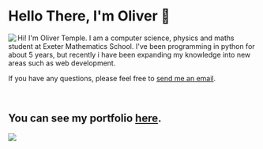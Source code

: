 # Hello There, I'm Oliver 👋

<img align="left" src="https://github-readme-stats.vercel.app/api?username=olivertemple&show_icons=true&hide_border=true&&count_private=true&title_color=2E4359&icon_color=F05454&text_color=222831"/>
Hi! I'm Oliver Temple. I am a computer science, physics and maths student at Exeter Mathematics School. I've been programming in python for about 5 years, but recently i have been expanding my knowledge into new areas such as web development.

If you have any questions, please feel free to [send me an email](mailto:oliver.temple.dev@gmail.com).

<br>

<!--<img src="https://github-readme-stats.vercel.app/api/top-langs/?username=olivertemple&layout=compact">-->

## You can see my portfolio [here](https:/olivertemple.github.io).

<img src="https://github-readme-stats.vercel.app/api/wakatime?username=olivertemple"/>



